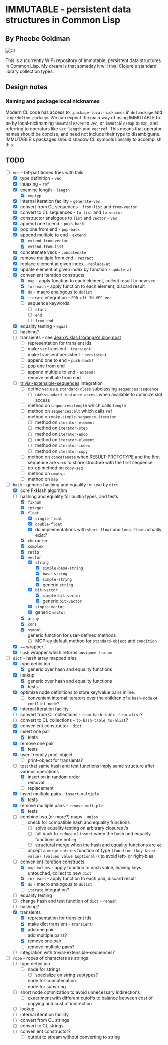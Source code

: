 # IMMUTABLE - persistent data structures in Common Lisp
## By Phoebe Goldman

![CI](https://github.com/gefjon/immutable/actions/workflows/CI.yml/badge.svg?branch=main)

This is a (currently WIP) repository of immutable, persistent data structures in Common
Lisp. My dream is that someday it will rival Clojure's standard library collection types.

## Design notes

### Naming and package local nicknames

Modern CL code has access to `:package-local-nicknames` in `defpackage` and
`uiop:define-package`. We can expect the main way of using IMMUTABLE to be by
local-nicknaming `immutable/vec` to `vec`, or `immutable/map` to `map`, and referring to
operators like `vec:length` and `vec:ref`. This means that operator names should be
concise, and need not include their type to disambiguate. IMMUTABLE's packages should
shadow CL symbols liberally to accomplish this.

## TODO

- [ ] `vec` - bit-partitioned tries with tails
  - [x] type definition - `vec`
  - [x] indexing - `ref`
  - [x] examine length - `length`
    - [x] `emptyp`
  - [x] internal iteration facility - `generate-vec`
  - [x] convert from CL sequences - `from-list` and `from-vector`
  - [x] convert to CL sequences - `to-list` and `to-vector`
  - [x] constructor analogous to `list` and `vector` - `vec`
  - [x] append one to end - `push-back`
  - [x] pop one from end - `pop-back`
  - [x] append multiple to end - `extend`
    - [x] `extend-from-vector`
    - [x] `extend-from-list`
  - [x] concatenate vecs - `concatenate`
  - [x] remove multiple from end - `retract`
  - [x] replace element at given index - `replace-at`
  - [x] update element at given index by function - `update-at`
  - [x] convenient iteration constructs
    - [x] `map` - apply function to each element, collect result to new `vec`
    - [x] `for-each` - apply function to each element, discard result
    - [x] `do` - macro analogous to `dolist`
    - [x] `iterate` integration - `FOR elt IN-VEC vec`
    - [ ] sequence keywords
      - [ ] `start`
      - [ ] `end`
      - [ ] `from-end`
  - [x] equality testing - `equal`
  - [ ] hashing?
  - [ ] transients - see [Jean Niklas L'orange's blog post](https://hypirion.com/musings/understanding-clojure-transients)
    - [ ] representation for transient ids
    - [ ] make `vec` transient - `transient!`
    - [ ] make transient persistent - `persistent`
    - [ ] append one to end - `push-back!`
    - [ ] pop one from end
    - [ ] append multiple to end - `extend!`
    - [ ] remove multiple from end
  - [ ] [trivial-extensible-sequences](https://shinmera.github.io/trivial-extensible-sequences/) integration
    - [ ] define `vec` as a `standard-class` subclassing `sequences:sequence`
      - [ ] use `standard-instance-access` when available to optimize slot access
    - [ ] method on `sequences:length` which calls `length`
    - [ ] method on `sequences:elt` which calls `ref`
    - [ ] method on `make-simple-sequence-iterator`
      - [ ] method on `iterator-element`
      - [ ] method on `iterator-step`
      - [ ] method on `iterator-endp`
      - [ ] method on `iterator-element`
      - [ ] method on `iterator-index`
      - [ ] method on `iterator-copy`
    - [ ] method on `concatenate` when RESULT-PROTOTYPE and the first sequence are `vec`s
          to share structure with the first sequence
    - [ ] no-op method on `copy-seq`
    - [ ] method on `emptyp`
    - [ ] method on `map`
- [ ] `hash` - generic hashing and equality for use by `dict`
  - [x] core FxHash algorithm
  - [ ] hashing and equality for builtin types, and tests
    - [x] `fixnum`
    - [x] `integer`
    - [x] `float`
      - [x] `single-float`
      - [x] `double-float`
      - [x] do implementations with `short-float` and `long-float` actually exist?
    - [x] `character`
    - [x] `complex`
    - [x] `ratio`
    - [x] `vector`
      - [x] `string`
        - [x] `simple-base-string`
        - [x] `base-string`
        - [x] `simple-string`
        - [x] generic `string`
      - [x] `bit-vector`
        - [x] `simple-bit-vector`
        - [x] generic `bit-vector`
      - [x] `simple-vector`
      - [x] generic `vector`
    - [x] `array`
    - [x] `cons`
    - [x] `symbol`
    - [ ] generic function for user-defined methods
      - [ ] MOP-ey default method for `standard-object` and `condition`
  - [x] `==` wrapper
  - [x] `hash` wrapper which returns `unsigned-fixnum`
- [ ] `dict` - hash array mapped tries
  - [x] type definition
    - [x] generic over hash and equality functions
  - [x] lookup
    - [x] generic over hash and equality functions
    - [x] tests
  - [x] optimize node definitions to store key/value pairs inline.
    - [ ] convenient internal iterators over the children of a `hash-node` or `conflict-node`?
  - [x] internal iteration facility
  - [ ] convert from CL collections - `from-hash-table`, `from-alist`?
  - [ ] convert to CL collections - `to-hash-table`, `to-alist`?
  - [x] convenient constructor - `dict`
  - [x] insert one pair
    - [x] tests
  - [x] remove one pair
    - [x] tests
  - [x] user-friendly print-object
    - [ ] print-object for transients?
  - [ ] test that same hash and test functions imply same structure after various operations
    - [x] insertion in random order
    - [ ] removal
    - [ ] replacement
  - [x] insert multiple pairs - `insert-multiple`
    - [x] tests
  - [x] remove multiple pairs - `remove-multiple`
    - [x] tests
  - [ ] combine two (or more?) maps - `union`
    - [ ] check for compatible hash and equality functions
      - [ ] solve equality testing on arbitrary closures /s
      - [ ] fall back to `reduce` of `insert` when the hash and equality functions are not `eq`
      - [ ] structural merge when the hash and equality functions are `eq`
    - [ ] accept a `merge-entries` function of type `(function (key &rest value) (values
          value &optional))` to avoid left- or right-bias
  - [ ] convenient iteration constructs
    - [x] `map-values` - apply function to each value, leaving keys untouched, collect to new `dict`
    - [x] `for-each` - apply function to each pair, discard result
    - [x] `do` - macro analogous to `dolist`
    - [ ] `iterate` integration?
  - [ ] equality testing
  - [ ] change hash and test function of `dict` - `rehash`
  - [ ] hashing?
  - [x] transients
    - [x] representation for transient ids
    - [x] make dict transient - `transient!`
    - [x] add one pair
    - [ ] add multiple pairs?
    - [x] remove one pair
    - [ ] remove multiple pairs?
  - [ ] integration with trivial-extensible-sequences?
- [ ] `rope` - ropes of characters as strings
  - [ ] type definition
    - [ ] node for strings
      - [ ] specialize on string subtypes?
    - [ ] node for concatenation
    - [ ] node for substring
  - [ ] short node optimization to avoid unnecessary indirections
    - [ ] experiment with different cutoffs to balance between cost of copying and cost of indirection
  - [ ] lookup
  - [ ] internal iteration facility
  - [ ] convert from CL strings
  - [ ] convert to CL strings
  - [ ] convenient constructor?
      - [ ] output to stream without converting to string
